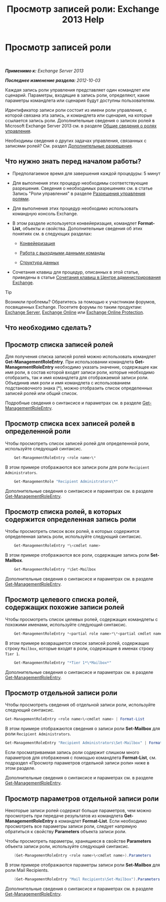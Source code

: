 ﻿---
title: 'Просмотр записей роли: Exchange 2013 Help'
TOCTitle: Просмотр записей роли
ms:assetid: d9bb0d14-db59-456c-8f50-a8d7f7323df9
ms:mtpsurl: https://technet.microsoft.com/ru-ru/library/Dd351179(v=EXCHG.150)
ms:contentKeyID: 50489173
ms.date: 05/22/2018
mtps_version: v=EXCHG.150
ms.translationtype: MT
---

# Просмотр записей роли

 

_**Применимо к:** Exchange Server 2013_

_**Последнее изменение раздела:** 2012-10-03_

Каждая запись роли управления представляет один командлет или сценарий. Параметры, входящие в запись роли, определяют, какие параметры командлета или сценария будут доступны пользователям.

Идентификатор записи роли состоит из имени роли управления, с которой связана эта запись, и командлета или сценария, на которые ссылается запись роли. Дополнительные сведения о записях ролей в Microsoft Exchange Server 2013 см. в разделе [Общие сведения о ролях управления](understanding-management-roles-exchange-2013-help.md).

Необходимы сведения о других задачах управления, связанных с записями ролей? См. раздел [Дополнительные разрешения](advanced-permissions-exchange-2013-help.md).

## Что нужно знать перед началом работы?

  - Предполагаемое время для завершения каждой процедуры: 5 минут

  - Для выполнения этих процедур необходимы соответствующие разрешения. Сведения о необходимых разрешениях см. в статье Запись "Роли управления" в разделе [Разрешения управления ролями](role-management-permissions-exchange-2013-help.md).

  - Для выполнения этих процедур необходимо использовать командную консоль Exchange.

  - В этом разделе используется конвейеризация, командлет **Format-List**, объекты и свойства. Дополнительные сведения об этих понятиях см. в следующих разделах:
    
      - [Конвейеризация](https://technet.microsoft.com/ru-ru/library/aa998260\(v=exchg.150\))
    
      - [Работа с выходными данными команды](working-with-command-output-exchange-2013-help.md)
    
      - [Структура данных](https://technet.microsoft.com/ru-ru/library/aa996386\(v=exchg.150\))

  - Сочетания клавиш для процедур, описанных в этой статье, приведены в статье [Сочетания клавиш в Центре администрирования Exchange](keyboard-shortcuts-in-the-exchange-admin-center-exchange-online-protection-help.md).

> [!TIP]  
> Возникли проблемы? Обратитесь за помощью к участникам форумов, посвященных Exchange. Посетите форумы по таким продуктам: <a href="https://go.microsoft.com/fwlink/p/?linkid=60612">Exchange Server</a>, <a href="https://go.microsoft.com/fwlink/p/?linkid=267542">Exchange Online</a> или <a href="https://go.microsoft.com/fwlink/p/?linkid=285351">Exchange Online Protection</a>.


## Что необходимо сделать?

## Просмотр списка записей ролей

Для получения списка записей ролей можно использовать командлет **Get-ManagementRoleEntry**. При использовании командлета **Get-ManagementRoleEntry** необходимо указать значение, содержащее как имя роли, в состав которой входят записи роли, которые необходимо отобразить, так и имя командлета для отображаемой записи роли. Объединив имя роли и имя командлета с использованием подстановочного знака (\*), можно отобразить список определенных записей ролей или общий список.

Подробные сведения о синтаксисе и параметрах см. в разделе [Get-ManagementRoleEntry](https://technet.microsoft.com/ru-ru/library/dd335210\(v=exchg.150\)).

## Просмотр списка всех записей ролей в определенной роли

Чтобы просмотреть список записей ролей для определенной роли, используйте следующий синтаксис.
```powershell
    Get-ManagementRoleEntry <role name>\*
```
В этом примере отображаются все записи роли для роли `Recipient Administrators`.
```powershell
    Get-ManagementRole "Recipient Administrators\*"
```
Дополнительные сведения о синтаксисе и параметрах см. в разделе [Get-ManagementRoleEntry](https://technet.microsoft.com/ru-ru/library/dd335210\(v=exchg.150\)).

## Просмотр списка ролей, в которых содержится определенная запись роли

Чтобы просмотреть список всех ролей, в которых содержится определенная запись роли, используйте следующий синтаксис.
```powershell
    Get-ManagementRoleEntry *\<cmdlet name>
```
В этом примере отображаются все роли, содержащие запись роли **Set-Mailbox**.
```powershell
    Get-ManagementRoleEntry *\Set-Mailbox
```
Дополнительные сведения о синтаксисе и параметрах см. в разделе [Get-ManagementRoleEntry](https://technet.microsoft.com/ru-ru/library/dd335210\(v=exchg.150\)).

## Просмотр целевого списка ролей, содержащих похожие записи ролей

Чтобы просмотреть список целевых ролей, содержащих командлеты с похожими именами, используйте следующий синтаксис.
```powershell
    Get-ManagementRoleEntry *<partial role name>*\*<partial cmdlet name>*
```
В этом примере возвращается список записей ролей, содержащих строку `Mailbox`, которые входят в роли, содержащие в именах строку `Tier 1`.
```powershell
    Get-ManagementRoleEntry "*Tier 1*\*Mailbox*"
```
Дополнительные сведения о синтаксисе и параметрах см. в разделе [Get-ManagementRoleEntry](https://technet.microsoft.com/ru-ru/library/dd335210\(v=exchg.150\)).

## Просмотр отдельной записи роли

Чтобы просмотреть сведения об отдельной записи роли, используйте следующий синтаксис.

```powershell
Get-ManagementRoleEntry <role name>\<cmdlet name> | Format-List
```

В этом примере отображаются сведения о записи роли **Set-Mailbox** для роли `Recipient Administrators`.

```powershell
Get-ManagementRoleEntry "Recipient Administrators\Set-Mailbox" | Format-List
```

Если просматриваемая запись роли содержит слишком много параметров для отображения с помощью командлета **Format-List**, см. подраздел «Просмотр параметров отдельной записи роли» ниже в этом разделе.

Дополнительные сведения о синтаксисе и параметрах см. в разделе [Get-ManagementRoleEntry](https://technet.microsoft.com/ru-ru/library/dd335210\(v=exchg.150\)).

## Просмотр параметров отдельной записи роли

Некоторые записи ролей содержат больше параметров, чем можно просмотреть при передаче результатов из командлета **Get-ManagementRoleEntry** в командлет **Format-List**. Если необходимо просмотреть все параметры записи роли, следует напрямую обратиться к свойству **Parameters** объекта записи роли.

Чтобы просмотреть параметры, хранящиеся в свойстве **Parameters** объекта записи роли, используйте следующий синтаксис.
```powershell
    (Get-ManagementRoleEntry <role name>\<cmdlet name>).Parameters
```
В этом примере отображаются параметры записи роли **Set-Mailbox** для роли Mail Recipients.
```powershell
    (Get-ManagementRoleEntry "Mail Recipients\Set-Mailbox").Parameters
```
Дополнительные сведения о синтаксисе и параметрах см. в разделе [Get-ManagementRoleEntry](https://technet.microsoft.com/ru-ru/library/dd335210\(v=exchg.150\)).

